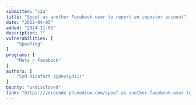 ```yaml
---
submitter: "c2a"
title: "Spoof as another Facebook user to report an impostor account"
date: "2022-04-05"
added: "2024-11-03"
description: ""
vulnerabilities: [
    "Spoofing"
]
programs: [
    "Meta / Facebook"
]
authors: [
    "Syd Ricafort (@devsyd11)"
]
bounty: "undisclosed"
link: "https://zerocode-ph.medium.com/spoof-as-another-facebook-user-to-report-an-impostor-account-f2dd6683744d"
---
```




